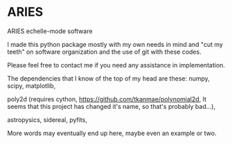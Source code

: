 ARIES
=====

ARIES echelle-mode software

I made this python package mostly with my own needs in mind and "cut my teeth"
on software organization and the use of git with these codes.

Please feel free to contact me if you need any assistance in implementation.

The dependencies that I know of the top of my head are these:
numpy,
scipy,
matplotlib,

poly2d (requires cython, https://github.com/tkanmae/polynomial2d, It seems that
this project has changed it's name, so that's probably bad...),

astropysics,
sidereal,
pyfits,

More words may eventually end up here, maybe even an example or two.
